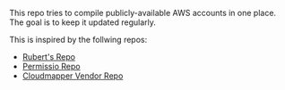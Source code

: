 This repo tries to compile publicly-available AWS accounts in one place. The goal is to keep it updated regularly.

This is inspired by the follwing repos:
* [Rubert's Repo](https://github.com/rupertbg/aws-public-account-ids)
* [Permissio Repo](https://github.com/Permiso-io/aws-public-account-ids)
* [Cloudmapper Vendor Repo](https://github.com/duo-labs/cloudmapper/blob/main/vendor_accounts.yaml)


